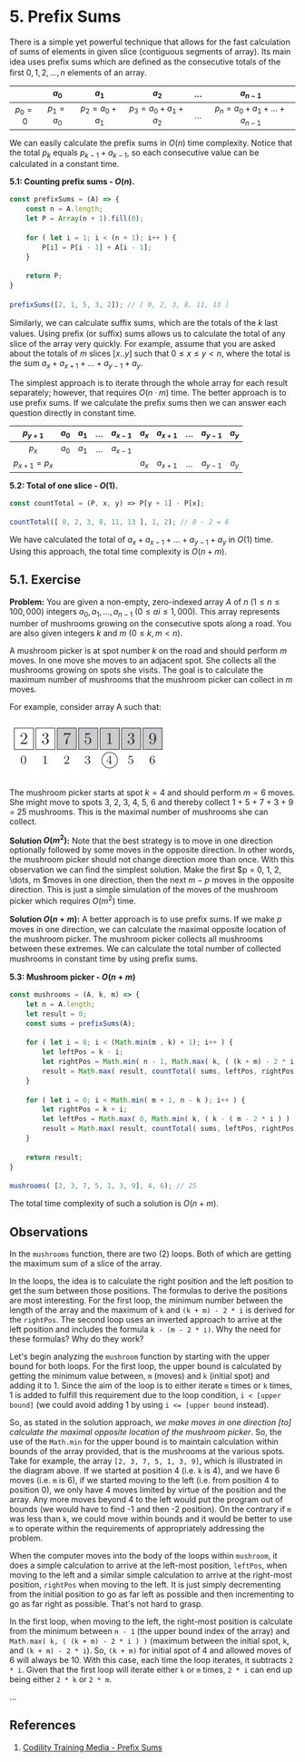 # 5. Prefix Sums

There is a simple yet powerful technique that allows for the fast calculation of sums of elements in given slice (contiguous segments of array). Its main idea uses preﬁx sums which are deﬁned as the consecutive totals of the ﬁrst $0, 1, 2, \dots, n$ elements of an array.

|           | $a_0$       | $a_1$             | $a_2$                  | $\ldots$ | $a_{n - 1}$                           |
|:---------:|:-----------:|:-----------------:|:----------------------:|:--------:|:-------------------------------------:|
| $p_0 = 0$ | $p_1 = a_0$ | $p_2 = a_0 + a_1$ |$p_3 = a_0 + a_1 + a_2$ | $\ldots$ | $p_n = a_0 + a_1 + \dots + a_{n - 1}$ |

We can easily calculate the prefix sums in $O(n)$ time complexity. Notice that the total $p_k$ equals $p_{k - 1} + a_{k - 1}$, so each consecutive value can be calculated in a constant time.

**5.1: Counting prefix sums - $O(n)$.**
```js
const prefixSums = (A) => {
    const n = A.length;
    let P = Array(n + 1).fill(0);

    for ( let i = 1; i < (n + 1); i++ ) {
        P[i] = P[i - 1] + A[i - 1];
    }

    return P;
}

prefixSums([2, 1, 5, 3, 2]); // [ 0, 2, 3, 8, 11, 13 ]
```

Similarly, we can calculate suﬃx sums, which are the totals of the $k$ last values. Using preﬁx (or suﬃx) sums allows us to calculate the total of any slice of the array very quickly. For example, assume that you are asked about the totals of $m$ slices $[x..y]$ such that $0 \leq x \leq y < n$, where the total is the sum $a_x + a_{x + 1} + \ldots + a_{y - 1} + a_y$.

The simplest approach is to iterate through the whole array for each result separately; however, that requires $O(n · m)$ time. The better approach is to use preﬁx sums. If we calculate the preﬁx sums then we can answer each question directly in constant time.

| $p_{y + 1}$  | $a_0$ | $a_1$ | $\ldots$ | $a_{x - 1}$ | $a_x$ | $a_{x + 1}$ | $\ldots$ | $a_{y -1}$ | $a_y$ |
|:------------:|:-----:|:-----:|:--------:|:-----------:|:-----:|:-----------:|:--------:|:----------:|:-----:|
| $p_x$        | $a_0$ | $a_1$ | $\ldots$ | $a_{x - 1}$ |       |             |          |            |       |
| $p_{x + 1} = p_x$ |  |       |          |             | $a_x$ | $a_{x + 1}$ | $\ldots$ | $a_{y -1}$ | $a_y$ |

**5.2: Total of one slice - $O(1)$.**
```js
const countTotal = (P, x, y) => P[y + 1] - P[x];

countTotal([ 0, 2, 3, 8, 11, 13 ], 1, 2); // 8 - 2 = 6
```

We have calculated the total of $a_x + a_{x - 1} + \ldots + a_{y - 1} + a_y$ in $O(1)$ time. Using this approach, the total time complexity is $O(n + m)$.

## 5.1. Exercise

**Problem:** You are given a non-empty, zero-indexed array $A$ of $n$ $(1 \leq n \leq 100,000)$ integers $a_0 ,a_1 , \ldots, a_{n − 1}$ $(0 \leq ai \leq 1,000)$. This array represents number of mushrooms growing on the consecutive spots along a road. You are also given integers $k$ and $m$ $(0 \leq k, m < n)$. 

A mushroom picker is at spot number $k$ on the road and should perform $m$ moves. In one move she moves to an adjacent spot. She collects all the mushrooms growing on spots she visits. The goal is to calculate the maximum number of mushrooms that the mushroom picker can collect in $m$ moves.

For example, consider array A such that:

![Array A](/.attachments/prefix-array-sums.png)

The mushroom picker starts at spot $k = 4$ and should perform $m = 6$ moves. She might move to spots 3, 2, 3, 4, 5, 6 and thereby collect 1 + 5 + 7 + 3 + 9 = 25 mushrooms. This is the maximal number of mushrooms she can collect.

**Solution $O(m^2)$:** Note that the best strategy is to move in one direction optionally followed by some moves in the opposite direction. In other words, the mushroom picker should not change direction more than once. With this observation we can ﬁnd the simplest solution. Make the ﬁrst $p = 0, 1, 2, \\dots, m $moves in one direction, then the next $m − p$ moves in the opposite direction. This is just a simple simulation of the moves of the mushroom picker which requires $O(m^2)$ time.

**Solution $O(n + m)$:** A better approach is to use preﬁx sums. If we make $p$ moves in one direction, we can calculate the maximal opposite location of the mushroom picker. The mushroom picker collects all mushrooms between these extremes. We can calculate the total number of collected mushrooms in constant time by using preﬁx sums.

**5.3: Mushroom picker - $O(n + m)$**
```js
const mushrooms = (A, k, m) => {
    let n = A.length;
    let result = 0;
    const sums = prefixSums(A);

    for ( let i = 0; i < (Math.min(m , k) + 1); i++ ) {
        let leftPos = k - i;
        let rightPos = Math.min( n - 1, Math.max( k, ( (k + m) - 2 * i ) ) );
        result = Math.max( result, countTotal( sums, leftPos, rightPos ) );
    }

    for ( let i = 0; i < Math.min( m + 1, n - k ); i++ ) {
        let rightPos = k + i;
        let leftPos = Math.max( 0, Math.min( k, ( k - ( m - 2 * i ) ) ) );
        result = Math.max( result, countTotal( sums, leftPos, rightPos ) );
    }

    return result;
}

mushrooms( [2, 3, 7, 5, 1, 3, 9], 4, 6); // 25
```

The total time complexity of such a solution is $O(n + m)$.

## Observations

In the `mushrooms` function, there are two (2) loops. Both of which are getting the maximum sum of a slice of the array.

In the loops, the idea is to calculate the right position and the left position to get the sum between those positions. The formulas to derive the positions are most interesting. For the first loop, the minimum number between the length of the array and the maximum of `k` and `(k + m) - 2 * i` is derived for the `rightPos`. The second loop uses an inverted approach to arrive at the left position and includes the formula `k - (m - 2 * i)`. Why the need for these formulas? Why do they work?

Let's begin analyzing the `mushroom` function by starting with the upper bound for both loops. For the first loop, the upper bound is calculated by getting the minimum value between, `m` (moves) and `k` (initial spot) and adding it to 1. Since the aim of the loop is to either iterate `m` times or `k` times, 1 is added to fulfill this requirement due to the loop condition, `i < [upper bound]` (we could avoid adding 1 by using `i <= [upper bound` instead).

So, as stated in the solution approach, _we make moves in one direction [to] calculate the maximal opposite location of the mushroom picker_. So, the use of the `Math.min` for the upper bound is to maintain calculation within bounds of the array provided, that is the mushrooms at the various spots. Take for example, the array `[2, 3, 7, 5, 1, 3, 9]`, which is illustrated in the diagram above. If we started at position 4 (i.e. `k` is 4), and we have 6 moves (i.e. `m` is 6), if we started moving to the left (i.e. from position 4 to position 0), we only have 4 moves limited by virtue of the position and the array. Any more moves beyond 4 to the left would put the program out of bounds (we would have to find -1 and then -2 position). On the contrary if `m` was less than `k`, we could move within bounds and it would be better to use `m` to operate within the requirements of appropriately addressing the problem.

When the computer moves into the body of the loops within `mushroom`, it does a simple calculation to arrive at the left-most position, `leftPos`, when moving to the left and a similar simple calculation to arrive at the right-most position, `rightPos` when moving to the left. It is just simply decrementing from the initial position to go as far left as possible and then incrementing to go as far right as possible. That's not hard to grasp.

In the first loop, when moving to the left, the right-most position is calculate from the minimum between `n - 1` (the upper bound index of the array) and `Math.max( k, ( (k + m) - 2 * i ) )` (maximum between the initial spot, `k`, and `(k + m) - 2 * i`). So, `(k + m)` for initial spot of 4 and allowed moves of 6 will always be 10. With this case, each time the loop iterates, it subtracts `2 * i`. Given that the first loop will iterate either `k` or `m` times, `2 * i` can end up being either `2 * k` or `2 * m`.

...

## References

1. [Codility Training Media - Prefix Sums](https://codility.com/media/train/3-PrefixSums.pdf)